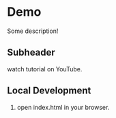 # Demo

Some description!

## Subheader

watch tutorial on YouTube.

## Local Development

1. open index.html in your browser.